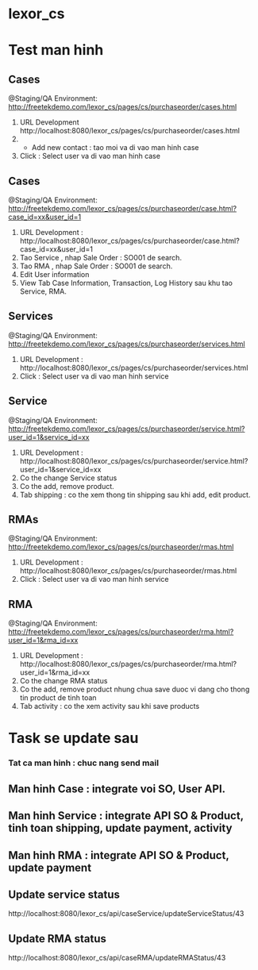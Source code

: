 # lexor_cs
# Test man hinh 
## Cases 
@Staging/QA Environment: http://freetekdemo.com/lexor_cs/pages/cs/purchaseorder/cases.html
1. URL Development http://localhost:8080/lexor_cs/pages/cs/purchaseorder/cases.html
2. + Add new contact : tao moi va di vao man hinh case
3. Click : Select user va di vao man hinh case

## Cases
@Staging/QA Environment: http://freetekdemo.com/lexor_cs/pages/cs/purchaseorder/case.html?case_id=xx&user_id=1
1. URL Development : http://localhost:8080/lexor_cs/pages/cs/purchaseorder/case.html?case_id=xx&user_id=1
1. Tao Service , nhap Sale Order : SO001 de search.
2. Tao RMA , nhap Sale Order : SO001 de search.
3. Edit User information
4. View Tab Case Information, Transaction, Log History sau khu tao Service, RMA.

## Services
@Staging/QA Environment:  http://freetekdemo.com/lexor_cs/pages/cs/purchaseorder/services.html
1. URL Development : http://localhost:8080/lexor_cs/pages/cs/purchaseorder/services.html
2. Click : Select user va di vao man hinh service

## Service
@Staging/QA Environment:  http://freetekdemo.com/lexor_cs/pages/cs/purchaseorder/service.html?user_id=1&service_id=xx
1. URL Development : http://localhost:8080/lexor_cs/pages/cs/purchaseorder/service.html?user_id=1&service_id=xx
2. Co the change Service status
3. Co the add, remove product.
4. Tab shipping : co the xem thong tin shipping sau khi add, edit product.

## RMAs
@Staging/QA Environment: http://freetekdemo.com/lexor_cs/pages/cs/purchaseorder/rmas.html
1. URL Development : http://localhost:8080/lexor_cs/pages/cs/purchaseorder/rmas.html
2. Click : Select user va di vao man hinh service

## RMA
@Staging/QA Environment:  http://freetekdemo.com/lexor_cs/pages/cs/purchaseorder/rma.html?user_id=1&rma_id=xx
1. URL Development : http://localhost:8080/lexor_cs/pages/cs/purchaseorder/rma.html?user_id=1&rma_id=xx
2. Co the change RMA status
3. Co the add, remove product nhung chua save duoc vi dang cho thong tin product de tinh toan
4. Tab activity : co the xem activity sau khi save products

# Task se update sau
### Tat ca man hinh : chuc nang send mail
## Man hinh Case : integrate voi SO, User API.
## Man hinh Service : integrate API SO & Product, tinh toan shipping, update payment, activity
## Man hinh RMA : integrate API SO & Product, update payment

## Update service status
http://localhost:8080/lexor_cs/api/caseService/updateServiceStatus/43
## Update RMA status 
http://localhost:8080/lexor_cs/api/caseRMA/updateRMAStatus/43